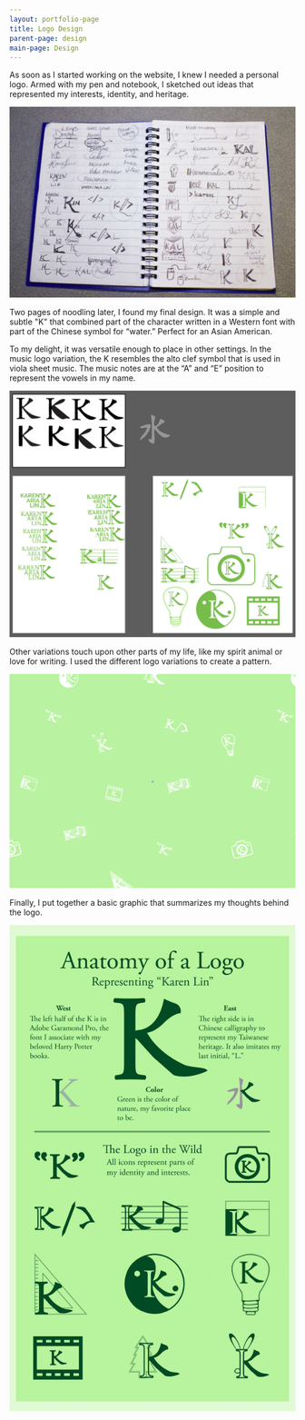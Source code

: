 ```yaml
---
layout: portfolio-page
title: Logo Design
parent-page: design
main-page: Design
---
```


As soon as I started working on the website, I knew I needed a personal logo. Armed with my pen and notebook, I sketched out ideas that represented my interests, identity, and heritage.

![Brainstorming](/css/images/brainstorming.JPG)

Two pages of noodling later, I found my final design. It was a simple and subtle "K" that combined part of the character written in a Western font with part of the Chinese symbol for “water.” Perfect for an Asian American.

To my delight, it was versatile enough to place in other settings. In the music logo variation, the K resembles the alto clef symbol that is used in viola sheet music. The music notes are at the “A” and “E” position to represent the vowels in my name.

![Logo Design](/css/images/Logodesign.png 'Done in Adobe Illustrator')

Other variations touch upon other parts of my life, like my spirit animal or love for writing. I used the different logo variations to create a pattern.

![Pattern](/css/images/Pattern.png)

Finally, I put together a basic graphic that summarizes my thoughts behind the logo.

![Anatomy of Logo](/css/images/anatomyoflogo.gif)